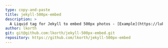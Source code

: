 ```yaml
---
type: copy-and-paste
title: jekyll-500px-embed
description: >
  A Liquid tag for Jekyll to embed 500px photos - [Example](https://lukekorth.com/blog/500px-embedding-for-jekyll/)
author: lkorth
git: git@github.com:lkorth/jekyll-500px-embed.git
repository: https://github.com/lkorth/jekyll-500px-embed
---
```

